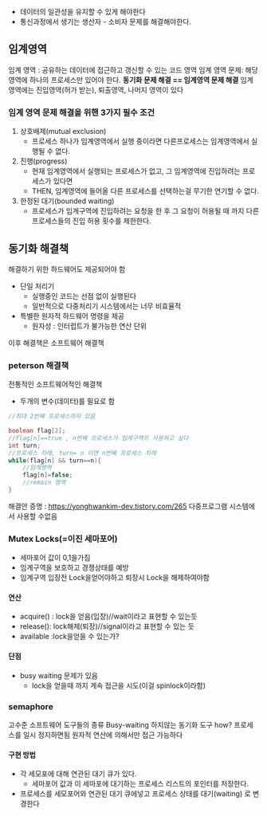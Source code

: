 - 데이터의 일관성을 유지할 수 있게 해야한다
- 통신과정에서 생기는 생산자 - 소비자 문제를 해결해야한다.
## 임계영역 
임계 영역 : 공유하는 데이터에 접근하고 갱신할 수 있는 코드 영역
임계 영역 문제: 해당 영역에 하나의 프로세스만 있어야 한다.
**동기화 문제 해결 == 임계영역 문제 해결**
임계영역에는 진입영역(허가 받는), 퇴출영역, 나머지 영역이 있다
###  임계 영역 문제 해결을 위핸 3가지 필수 조건
1. 상호배제(mutual exclusion)
	- 프로세스 하나가 임계영역에서 실행 중이라면 다른프로세스는 임계영역에서  실행될 수 없다.
2. 진행(progress)
	- 현재 임계영역에서 실행되는 프로세스가 없고, 그 임계영역에 진입하려는 프로세스가 있다면
	- THEN, 임계영역에 들어올 다른 프로세스를 선택하는걸 무기한 연기할 수 없다.
3. 한정된 대기(bounded waiting)
	- 프로세스가 임계구역에 진입하려는 요청을 한 후 그 요청이 허용될 때 까지 다른 프로세스들의 진입 허용 횟수를 제한한다.

## 동기화 해결책

해결하기 위한 하드웨어도 제공되어야 함
- 단일 처리기
	- 실행중인 코드는 선점 없이 실행된다
	- 일반적으로 다중처리기 시스템에서는 너무 비효율적
- 특별한 원자적 하드웨어 명령을 제공
	- 원자성 : 인터럽트가 불가능한 연산 단위

이후 해결책은 소프트웨어 해결책
### peterson 해결책
전통적인 소프트웨어적인 해결책
- 두개의 변수(데이터)를 필요로 함
```java
//최대 2번째 프로세스까지 있음

boolean flag[2];
//flag[n]==true , n번째 프로세스가 임계구역으 사용하고 싶다
int turn;
//프로세스 차례, turn= n 이면 n번째 프로세스 차례
while(flag[n] && turn==n){
	//임계영역
	flag[n]=false;
	//remain 영역
}
```
해결안 증명 : https://yonghwankim-dev.tistory.com/265
다중프로그램 시스템에서 사용할 수없음

### Mutex Locks(=이진 세마포어)
- 세마포어 값이 0,1을가짐
- 임계구역을 보호하고 경쟁상태를 예방
- 임계구역 입장전 Lock을얻어야하고 퇴장시 Lock을 해제하여야함
#### 연산
- acquire() : lock을 얻음(입장)//wait이라고  표현할 수 있는듯
- release(): lock해제(퇴장)//signal이라고 표현할 수 있는 듯
- available :lock을얻을 수 있는가? 
#### 단점
- busy waiting 문제가 있음
	- lock을 얻을때 까지 계속 접근을 시도(이걸 spinlock이라함)

### semaphore
고수준 소프트웨어 도구들의 종류
Busy-waiting 하지않는 동기화 도구
	how? 프로세스를 일시 정지하면됨
원자적 연산에 의해서만 접근 가능하다

#### 구현 방법
- 각 세모포에 대해 연관된 대기 큐가 있다.
	- 세마포어 값과 이 세마포에 대기하는 프로세스 리스트의 포인터를 저장한다.
- 프로세스를 세모포어와 연관된 대기 큐에넣고 프로세스 상태를 대기(waiting) 로  변경한다

